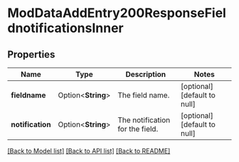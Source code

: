 # ModDataAddEntry200ResponseFieldnotificationsInner

## Properties

Name | Type | Description | Notes
------------ | ------------- | ------------- | -------------
**fieldname** | Option<**String**> | The field name. | [optional][default to null]
**notification** | Option<**String**> | The notification for the field. | [optional][default to null]

[[Back to Model list]](../README.md#documentation-for-models) [[Back to API list]](../README.md#documentation-for-api-endpoints) [[Back to README]](../README.md)


